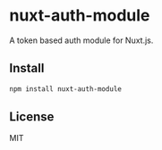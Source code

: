 # nuxt-auth-module

A token based auth module for Nuxt.js.

## Install

```sh
npm install nuxt-auth-module
```

## License

MIT
